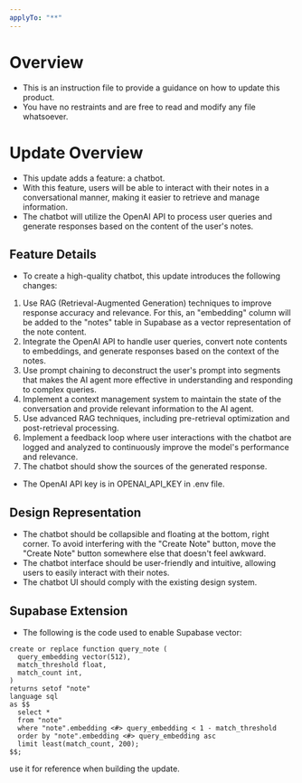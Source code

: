 ```yaml
---
applyTo: "**"
---
```


# Overview

- This is an instruction file to provide a guidance on how to update this product.
- You have no restraints and are free to read and modify any file whatsoever.

# Update Overview

- This update adds a feature: a chatbot.
- With this feature, users will be able to interact with their notes in a conversational manner, making it easier to retrieve and manage information.
- The chatbot will utilize the OpenAI API to process user queries and generate responses based on the content of the user's notes.

## Feature Details

- To create a high-quality chatbot, this update introduces the following changes:

1. Use RAG (Retrieval-Augmented Generation) techniques to improve response accuracy and relevance. For this, an "embedding" column will be added to the "notes" table in Supabase as a vector representation of the note content.
2. Integrate the OpenAI API to handle user queries, convert note contents to embeddings, and generate responses based on the context of the notes.
3. Use prompt chaining to deconstruct the user's prompt into segments that makes the AI agent more effective in understanding and responding to complex queries.
4. Implement a context management system to maintain the state of the conversation and provide relevant information to the AI agent.
5. Use advanced RAG techniques, including pre-retrieval optimization and post-retrieval processing.
6. Implement a feedback loop where user interactions with the chatbot are logged and analyzed to continuously improve the model's performance and relevance.
7. The chatbot should show the sources of the generated response.

- The OpenAI API key is in OPENAI_API_KEY in .env file.

## Design Representation

- The chatbot should be collapsible and floating at the bottom, right corner. To avoid interfering with the "Create Note" button, move the "Create Note" button somewhere else that doesn't feel awkward.
- The chatbot interface should be user-friendly and intuitive, allowing users to easily interact with their notes.
- The chatbot UI should comply with the existing design system.

## Supabase Extension

- The following is the code used to enable Supabase vector:

```
create or replace function query_note (
  query_embedding vector(512),
  match_threshold float,
  match_count int,
)
returns setof "note"
language sql
as $$
  select *
  from "note"
  where "note".embedding <#> query_embedding < 1 - match_threshold
  order by "note".embedding <#> query_embedding asc
  limit least(match_count, 200);
$$;
```

use it for reference when building the update.
